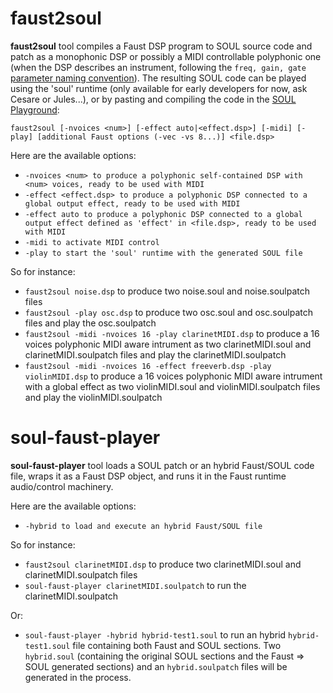 # faust2soul

**faust2soul** tool compiles a Faust DSP program to SOUL source code and patch as a monophonic DSP or possibly a MIDI controllable polyphonic one (when the DSP describes an instrument, following the `freq, gain, gate` [parameter naming convention](https://faust.grame.fr/doc/manual/index.html#midi-polyphony-support)). The resulting SOUL code can be played using the 'soul' runtime  (only available for early developers for now, ask Cesare or Jules...), or by pasting and compiling the code in the [SOUL Playground](https://soul.dev/playground):

`faust2soul [-nvoices <num>] [-effect auto|<effect.dsp>] [-midi] [-play] [additional Faust options (-vec -vs 8...)] <file.dsp>`

Here are the available options:

- `-nvoices <num> to produce a polyphonic self-contained DSP with <num> voices, ready to be used with MIDI`
- `-effect <effect.dsp> to produce a polyphonic DSP connected to a global output effect, ready to be used with MIDI`
- `-effect auto to produce a polyphonic DSP connected to a global output effect defined as 'effect' in <file.dsp>, ready to be used with MIDI`
- `-midi to activate MIDI control`
- `-play to start the 'soul' runtime with the generated SOUL file`

So for instance:

- `faust2soul noise.dsp` to produce two noise.soul and noise.soulpatch files
- `faust2soul -play osc.dsp` to produce two osc.soul  and osc.soulpatch files and play the osc.soulpatch
- `faust2soul -midi -nvoices 16 -play clarinetMIDI.dsp` to produce a 16 voices polyphonic MIDI aware intrument as two clarinetMIDI.soul and clarinetMIDI.soulpatch files and play the clarinetMIDI.soulpatch
- `faust2soul -midi -nvoices 16 -effect freeverb.dsp -play violinMIDI.dsp` to produce a 16 voices polyphonic MIDI aware intrument with a global effect as two violinMIDI.soul and violinMIDI.soulpatch files and play the violinMIDI.soulpatch


# soul-faust-player 

**soul-faust-player** tool loads a SOUL patch or an hybrid Faust/SOUL code file, wraps it as a Faust DSP object, and runs it in the Faust runtime audio/control machinery. 

Here are the available options:

- `-hybrid to load and execute an hybrid Faust/SOUL file`

So for instance:

- `faust2soul clarinetMIDI.dsp` to produce two clarinetMIDI.soul and clarinetMIDI.soulpatch files
- `soul-faust-player clarinetMIDI.soulpatch` to run the clarinetMIDI.soulpatch

Or:

- `soul-faust-player -hybrid hybrid-test1.soul` to run an hybrid `hybrid-test1.soul` file containing both Faust and SOUL sections. Two `hybrid.soul` (containing the original SOUL sections and the Faust => SOUL generated sections) and an `hybrid.soulpatch` files will be generated in the process.

